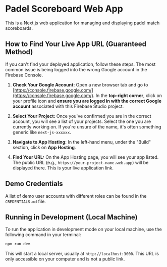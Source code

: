 # Padel Scoreboard Web App

This is a Next.js web application for managing and displaying padel match scoreboards.

## How to Find Your Live App URL (Guaranteed Method)

If you can't find your deployed application, follow these steps. The most common issue is being logged into the wrong Google account in the Firebase Console.

1.  **Check Your Google Account:** Open a new browser tab and go to [https://console.firebase.google.com/](https://console.firebase.google.com/). In the **top-right corner**, click on your profile icon and **ensure you are logged in with the correct Google account** associated with this Firebase Studio project.

2.  **Select Your Project:** Once you've confirmed you are in the correct account, you will see a list of your projects. Select the one you are currently working on. If you're unsure of the name, it's often something generic like `next-js-xxxxxx`.

3.  **Navigate to App Hosting:** In the left-hand menu, under the "Build" section, click on **App Hosting**.

4.  **Find Your URL:** On the App Hosting page, you will see your app listed. The public URL (e.g., `https://your-project-name.web.app`) will be displayed there. This is your live application link.

## Demo Credentials

A list of demo user accounts with different roles can be found in the `CREDENTIALS.md` file.

## Running in Development (Local Machine)

To run the application in development mode on your local machine, use the following command in your terminal:

```bash
npm run dev
```

This will start a local server, usually at `http://localhost:3000`. This URL is only accessible on your computer and is not a public link.
